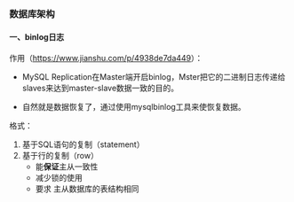 ### 数据库架构

#### 一、binlog日志

作用（<https://www.jianshu.com/p/4938de7da449>）：

- MySQL Replication在Master端开启binlog，Mster把它的二进制日志传递给slaves来达到master-slave数据一致的目的。

- 自然就是数据恢复了，通过使用mysqlbinlog工具来使恢复数据。

格式：

1. 基于SQL语句的复制（statement）
2. 基于行的复制（row）
   - 能**保证**主从一致性
   - 减少锁的使用
   - 要求 主从数据库的表结构相同

